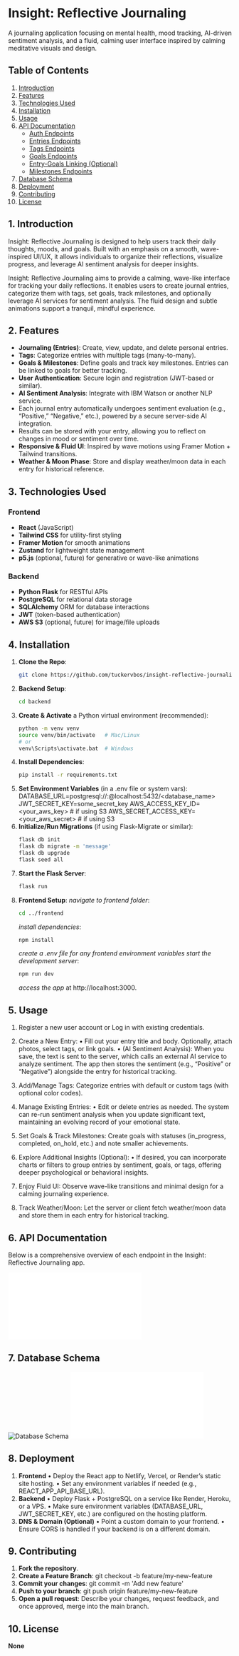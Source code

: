 # Insight: Reflective Journaling

A journaling application focusing on mental health, mood tracking, AI-driven sentiment analysis, and a fluid, calming user interface inspired by calming meditative visuals and design.

## Table of Contents

1. [Introduction](#introduction)
2. [Features](#features)
3. [Technologies Used](#technologies-used)
4. [Installation](#installation)
5. [Usage](#usage)
6. [API Documentation](#api-documentation)
   - [Auth Endpoints](#auth-endpoints-if-implementing-auth)
   - [Entries Endpoints](#entries-endpoints)
   - [Tags Endpoints](#tags-endpoints)
   - [Goals Endpoints](#goals-endpoints)
   - [Entry-Goals Linking (Optional)](#entry-goals-linking-optional)
   - [Milestones Endpoints](#milestones-endpoints)
7. [Database Schema](#database-schema)
8. [Deployment](#deployment)
9. [Contributing](#contributing)
10. [License](#license)

## 1. Introduction

Insight: Reflective Journaling is designed to help users track their daily thoughts, moods, and goals. Built with an emphasis on a smooth, wave-inspired UI/UX, it allows individuals to organize their reflections, visualize progress, and leverage AI sentiment analysis for deeper insights.

Insight: Reflective Journaling aims to provide a calming, wave-like interface for tracking your daily reflections. It enables users to create journal entries, categorize them with tags, set goals, track milestones, and optionally leverage AI services for sentiment analysis. The fluid design and subtle animations support a tranquil, mindful experience.

## 2. Features

- **Journaling (Entries)**: Create, view, update, and delete personal entries.
- **Tags**: Categorize entries with multiple tags (many-to-many).
- **Goals & Milestones**: Define goals and track key milestones. Entries can be linked to goals for better tracking.
- **User Authentication**: Secure login and registration (JWT-based or similar).
- **AI Sentiment Analysis**: Integrate with IBM Watson or another NLP service.
- Each journal entry automatically undergoes sentiment evaluation (e.g., “Positive,” “Negative,” etc.), powered by a secure server-side AI integration.
- Results can be stored with your entry, allowing you to reflect on changes in mood or sentiment over time.
- **Responsive & Fluid UI**: Inspired by wave motions using Framer Motion + Tailwind transitions.
- **Weather & Moon Phase**: Store and display weather/moon data in each entry for historical reference.

## 3. Technologies Used

### Frontend

- **React** (JavaScript)
- **Tailwind CSS** for utility-first styling
- **Framer Motion** for smooth animations
- **Zustand** for lightweight state management
- **p5.js** (optional, future) for generative or wave-like animations

### Backend

- **Python Flask** for RESTful APIs
- **PostgreSQL** for relational data storage
- **SQLAlchemy** ORM for database interactions
- **JWT** (token-based authentication)
- **AWS S3** (optional, future) for image/file uploads

## 4. Installation

1. **Clone the Repo**:
   ```bash
   git clone https://github.com/tuckervbos/insight-reflective-journaling
   ```
2. **Backend Setup**:
   ```bash
   cd backend
   ```
3. **Create & Activate** a Python virtual environment (recommended):
   ```bash
   python -m venv venv
   source venv/bin/activate   # Mac/Linux
   # or
   venv\Scripts\activate.bat  # Windows
   ```
4. **Install Dependencies**:
   ```bash
   pip install -r requirements.txt
   ```
5. **Set Environment Variables** (in a .env file or system vars):
   DATABASE_URL=postgresql://<user>:<password>@localhost:5432/<database_name>
   JWT_SECRET_KEY=some_secret_key
   AWS_ACCESS_KEY_ID=<your_aws_key> # if using S3
   AWS_SECRET_ACCESS_KEY=<your_aws_secret> # if using S3
6. **Initialize/Run Migrations** (if using Flask-Migrate or similar):
   ```bash
   flask db init
   flask db migrate -m 'message'
   flask db upgrade
   flask seed all
   ```
7. **Start the Flask Server**:
   ```bash
   flask run
   ```
8. **Frontend Setup**:
   _navigate to frontend folder_:
   ```bash
   cd ../frontend
   ```
   _install dependencies_:
   ```bash
   npm install
   ```
   _create a .env file for any frontend environment variables_
   _start the development server_:
   ```bash
   npm run dev
   ```
   _access the app_ at http://localhost:3000.

## 5. Usage

1. Register a new user account or Log in with existing credentials.

2. Create a New Entry:
   • Fill out your entry title and body. Optionally, attach photos, select tags, or link goals.
   • (AI Sentiment Analysis): When you save, the text is sent to the server, which calls an external AI service to analyze sentiment. The app then stores the sentiment (e.g., “Positive” or “Negative”) alongside the entry for historical tracking.

3. Add/Manage Tags: Categorize entries with default or custom tags (with optional color codes).

4. Manage Existing Entries:
   • Edit or delete entries as needed. The system can re-run sentiment analysis when you update significant text, maintaining an evolving record of your emotional state.

5. Set Goals & Track Milestones: Create goals with statuses (in_progress, completed, on_hold, etc.) and note smaller achievements.

6. Explore Additional Insights (Optional):
   • If desired, you can incorporate charts or filters to group entries by sentiment, goals, or tags, offering deeper psychological or behavioral insights.

7. Enjoy Fluid UI: Observe wave-like transitions and minimal design for a calming journaling experience.

8. Track Weather/Moon: Let the server or client fetch weather/moon data and store them in each entry for historical tracking.

## 6. API Documentation

Below is a comprehensive overview of each endpoint in the Insight: Reflective Journaling app.

![API Documentation](README-api-documentation.md)

## 7. Database Schema

![Database Schema](./assets/db-schema.png)
![dbdiagram.io](README-dbdiagram.md)

## 8. Deployment

1. **Frontend**
   • Deploy the React app to Netlify, Vercel, or Render’s static site hosting.
   • Set any environment variables if needed (e.g., REACT_APP_API_BASE_URL).
2. **Backend**
   • Deploy Flask + PostgreSQL on a service like Render, Heroku, or a VPS.
   • Make sure environment variables (DATABASE_URL, JWT_SECRET_KEY, etc.) are configured on the hosting platform.
3. **DNS & Domain (Optional)**
   • Point a custom domain to your frontend.
   • Ensure CORS is handled if your backend is on a different domain.

## 9. Contributing

1. **Fork the repository**.
2. **Create a Feature Branch**:
   git checkout -b feature/my-new-feature
3. **Commit your changes**:
   git commit -m 'Add new feature'
4. **Push to your branch**:
   git push origin feature/my-new-feature
5. **Open a pull request**:
   Describe your changes, request feedback, and once approved, merge into the main branch.

## 10. License

**None**
